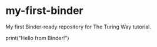 # my-first-binder
My first Binder-ready repository for The Turing Way tutorial.

print("Hello from Binder!")
